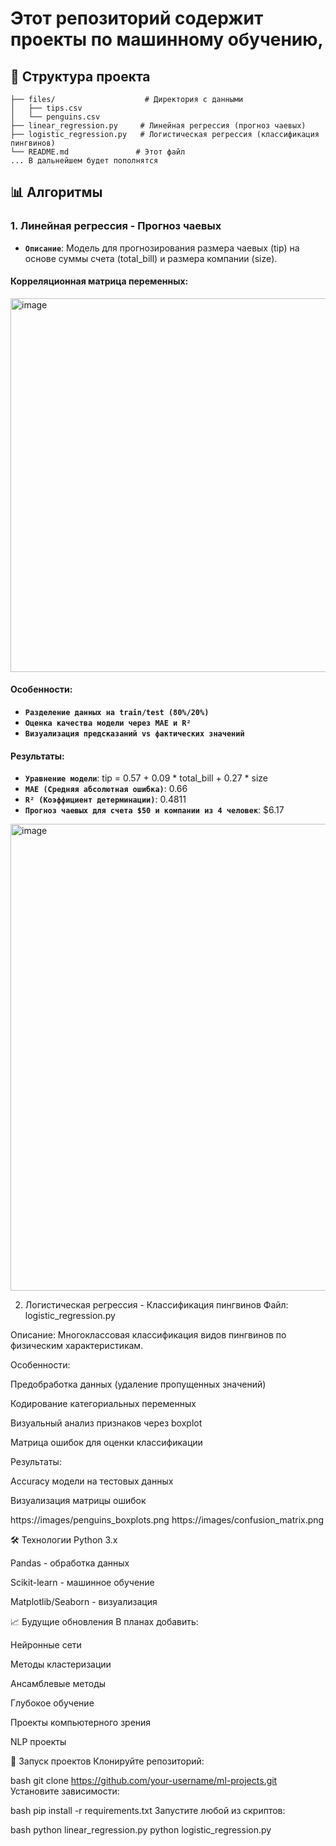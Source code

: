 # Этот репозиторий содержит проекты по машинному обучению,

## 📁 Структура проекта
```text
├── files/                    # Директория с данными
│   ├── tips.csv             
│   └── penguins.csv         
├── linear_regression.py     # Линейная регрессия (прогноз чаевых)
├── logistic_regression.py   # Логистическая регрессия (классификация пингвинов)
└── README.md               # Этот файл
... В дальнейшем будет пополнятся 
```
## 📊 Алгоритмы 
### 1. Линейная регрессия - Прогноз чаевых
- **`Описание`**: Модель для прогнозирования размера чаевых (tip) на основе суммы счета (total_bill) и размера компании (size).

#### Корреляционная матрица переменных:
<img width="793" height="598" alt="image" src="https://github.com/user-attachments/assets/1ab1bdbc-2b0c-401f-92f9-0db37e10a36b" />

#### Особенности:
- **`Разделение данных на train/test (80%/20%)`**
- **`Оценка качества модели через MAE и R²`**
- **`Визуализация предсказаний vs фактических значений`**

#### Результаты:

- **`Уравнение модели`**: tip = 0.57 + 0.09 * total_bill + 0.27 * size
- **`MAE (Средняя абсолютная ошибка)`**: 0.66
- **`R² (Коэффициент детерминации)`**: 0.4811
- **`Прогноз чаевых для счета $50 и компании из 4 человек`**: $6.17

<img width="1246" height="747" alt="image" src="https://github.com/user-attachments/assets/3e6d80be-70eb-4716-80bd-f403865cf94d" />

2. Логистическая регрессия - Классификация пингвинов
Файл: logistic_regression.py

Описание: Многоклассовая классификация видов пингвинов по физическим характеристикам.

Особенности:

Предобработка данных (удаление пропущенных значений)

Кодирование категориальных переменных

Визуальный анализ признаков через boxplot

Матрица ошибок для оценки классификации

Результаты:

Accuracy модели на тестовых данных

Визуализация матрицы ошибок

https://images/penguins_boxplots.png
https://images/confusion_matrix.png

🛠️ Технологии
Python 3.x

Pandas - обработка данных

Scikit-learn - машинное обучение

Matplotlib/Seaborn - визуализация

📈 Будущие обновления
В планах добавить:

Нейронные сети

Методы кластеризации

Ансамблевые методы

Глубокое обучение

Проекты компьютерного зрения

NLP проекты

🚀 Запуск проектов
Клонируйте репозиторий:

bash
git clone https://github.com/your-username/ml-projects.git
Установите зависимости:

bash
pip install -r requirements.txt
Запустите любой из скриптов:

bash
python linear_regression.py
python logistic_regression.py

